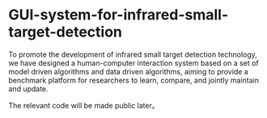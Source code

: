 # GUI-system-for-infrared-small-target-detection
To promote the development of infrared small target detection technology, we have designed a human-computer interaction system based on a set of model driven algorithms and data driven algorithms, aiming to provide a benchmark platform for researchers to learn, compare, and jointly maintain and update.

The relevant code will be made public later。
